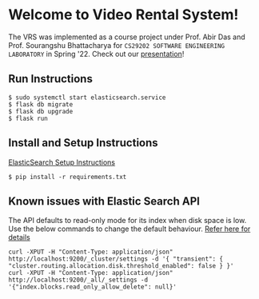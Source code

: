 # Welcome to Video Rental System!

The VRS was implemented as a course project under Prof. Abir Das and Prof. Sourangshu Bhattacharya for ``CS29202 SOFTWARE ENGINEERING LABORATORY`` in Spring '22. Check out our [presentation](Project_Presentation.pdf)!

## Run Instructions
```
$ sudo systemctl start elasticsearch.service
$ flask db migrate
$ flask db upgrade
$ flask run
```
## Install and Setup Instructions
[ElasticSearch Setup Instructions](https://stackoverflow.com/questions/39447617/failed-to-establish-a-new-connection-errno-111-connection-refusedelasticsear)
```
$ pip install -r requirements.txt
```
## Known issues with Elastic Search API
The API defaults to read-only mode for its index when disk space is low. Use the below commands to change the default behaviour. [Refer here for details](https://stackoverflow.com/questions/50609417/elasticsearch-error-cluster-block-exception-forbidden-12-index-read-only-all)

```
curl -XPUT -H "Content-Type: application/json" http://localhost:9200/_cluster/settings -d '{ "transient": { "cluster.routing.allocation.disk.threshold_enabled": false } }'
curl -XPUT -H "Content-Type: application/json" http://localhost:9200/_all/_settings -d '{"index.blocks.read_only_allow_delete": null}'
```
